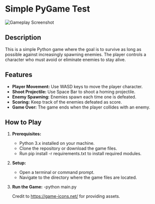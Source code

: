 # Simple PyGame Test

![Gameplay Screenshot](https://github.com/Fiery-Noises/PyC2/blob/master/Assets/Game_Pic.PNG)

## Description
This is a simple Python game where the goal is to survive as long as possible against increasingly spawning enemies. The player controls a character who must avoid or eliminate enemies to stay alive.

## Features
- **Player Movement:** Use WASD keys to move the player character.
- **Shoot Projectile:** Use Space Bar to shoot a homing projectile.
- **Enemy Spawning:** Enemies spawn each time one is defeated.
- **Scoring:** Keep track of the enemies defeated as score.
- **Game Over:** The game ends when the player collides with an enemy.

## How to Play
1. **Prerequisites:**
   - Python 3.x installed on your machine.
   - Clone the repository or download the game files.
   - Run pip install -r requirements.txt to install required modules.

2. **Setup:**
   - Open a terminal or command prompt.
   - Navigate to the directory where the game files are located.

3. **Run the Game:**
   -python main.py

   Credit to https://game-icons.net/ for providing assets.
